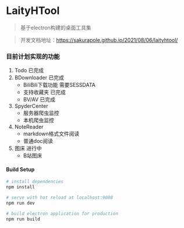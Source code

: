 # LaityHTool

> 基于electron构建的桌面工具集

> 开发文档地址：https://sakurapole.github.io/2021/08/06/laityhtool/

### 目前计划实现的功能
1. Todo 已完成
2. BDownloader 已完成
    + BiliBili下载功能 需要SESSDATA
    + 支持收藏夹 已完成
    + BV/AV 已完成
3. SpyderCenter
    + 服务器爬虫监控
    + 本机爬虫监控
4. NoteReader
    + markdown格式文件阅读
    + 普通doc阅读
5. 图床 进行中
    + B站图床

#### Build Setup

``` bash
# install dependencies
npm install

# serve with hot reload at localhost:9080
npm run dev

# build electron application for production
npm run build
```

